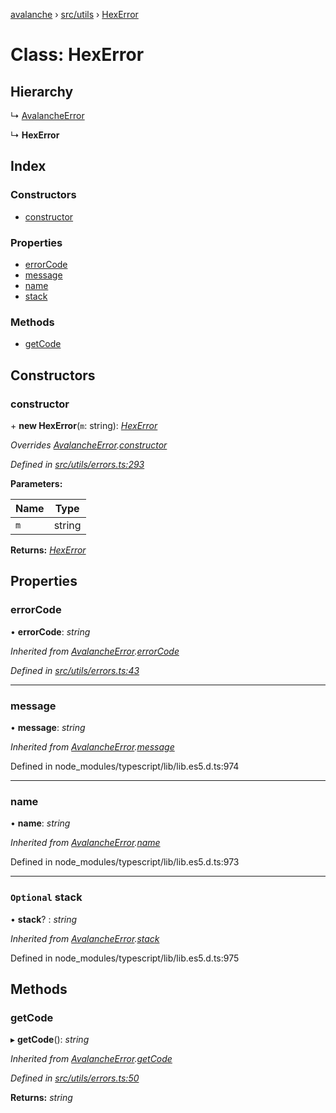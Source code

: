 [avalanche](../README.md) › [src/utils](../modules/src_utils.md) › [HexError](src_utils.hexerror.md)

# Class: HexError

## Hierarchy

  ↳ [AvalancheError](src_utils.avalancheerror.md)

  ↳ **HexError**

## Index

### Constructors

* [constructor](src_utils.hexerror.md#constructor)

### Properties

* [errorCode](src_utils.hexerror.md#errorcode)
* [message](src_utils.hexerror.md#message)
* [name](src_utils.hexerror.md#name)
* [stack](src_utils.hexerror.md#optional-stack)

### Methods

* [getCode](src_utils.hexerror.md#getcode)

## Constructors

###  constructor

\+ **new HexError**(`m`: string): *[HexError](src_utils.hexerror.md)*

*Overrides [AvalancheError](src_utils.avalancheerror.md).[constructor](src_utils.avalancheerror.md#constructor)*

*Defined in [src/utils/errors.ts:293](https://github.com/ava-labs/avalanchejs/blob/cfff19f/src/utils/errors.ts#L293)*

**Parameters:**

Name | Type |
------ | ------ |
`m` | string |

**Returns:** *[HexError](src_utils.hexerror.md)*

## Properties

###  errorCode

• **errorCode**: *string*

*Inherited from [AvalancheError](src_utils.avalancheerror.md).[errorCode](src_utils.avalancheerror.md#errorcode)*

*Defined in [src/utils/errors.ts:43](https://github.com/ava-labs/avalanchejs/blob/cfff19f/src/utils/errors.ts#L43)*

___

###  message

• **message**: *string*

*Inherited from [AvalancheError](src_utils.avalancheerror.md).[message](src_utils.avalancheerror.md#message)*

Defined in node_modules/typescript/lib/lib.es5.d.ts:974

___

###  name

• **name**: *string*

*Inherited from [AvalancheError](src_utils.avalancheerror.md).[name](src_utils.avalancheerror.md#name)*

Defined in node_modules/typescript/lib/lib.es5.d.ts:973

___

### `Optional` stack

• **stack**? : *string*

*Inherited from [AvalancheError](src_utils.avalancheerror.md).[stack](src_utils.avalancheerror.md#optional-stack)*

Defined in node_modules/typescript/lib/lib.es5.d.ts:975

## Methods

###  getCode

▸ **getCode**(): *string*

*Inherited from [AvalancheError](src_utils.avalancheerror.md).[getCode](src_utils.avalancheerror.md#getcode)*

*Defined in [src/utils/errors.ts:50](https://github.com/ava-labs/avalanchejs/blob/cfff19f/src/utils/errors.ts#L50)*

**Returns:** *string*
